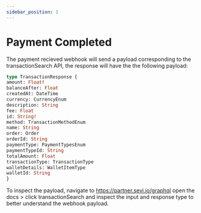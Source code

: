 ```yaml
---
sidebar_position: 1
---
```

# Payment Completed

The payment recieved webhook will send a payload corresponding to the transactionSearch API, the response will have the the following payload:

```graphql
type TransactionResponse {
amount: Float!
balanceAfter: Float
createdAt: DateTime
currency: CurrencyEnum
description: String
fee: Float
id: String!
method: TransactionMethodEnum
name: String
order: Order
orderId: String
paymentType: PaymentTypesEnum
paymentTypeId: String
totalAmount: Float
transactionType: TransactionType
walletDetails: WalletItemType
walletId: String
}
```

To inspect the payload, navigate to https://partner.sevi.io/graphql open the docs > click transactionSearch and inspect the input and response type to better understand the webhook payload.
